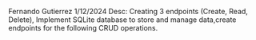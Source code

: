 Fernando Gutierrez
1/12/2024
Desc: Creating 3 endpoints (Create, Read, Delete), Implement SQLite database to store and manage data,create endpoints for the following CRUD operations. 

